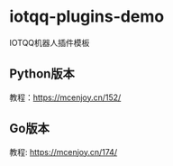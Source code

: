 # iotqq-plugins-demo
IOTQQ机器人插件模板
## Python版本
教程：https://mcenjoy.cn/152/
## Go版本
教程: https://mcenjoy.cn/174/
